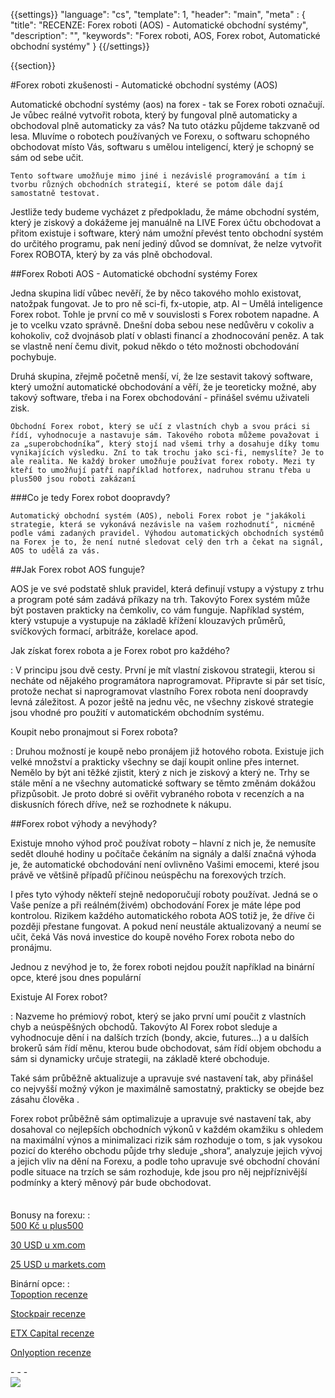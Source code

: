 {{settings}}
  "language": "cs",
  "template": 1,
  "header": "main",
  "meta" : {
    "title": "RECENZE: Forex roboti (AOS) - Automatické obchodní systémy",
    "description": "",
    "keywords": "Forex roboti, AOS, Forex robot, Automatické obchodní systémy"
  }
{{/settings}}

<div class="row">
<div class="col-md-9" role="main" markdown="1">

{{section}}

#Forex roboti zkušenosti - Automatické obchodní systémy (AOS)

 

Automatické obchodní systémy (aos) na forex - tak se Forex roboti označují. Je vůbec reálné vytvořit robota, který by fungoval plně automaticky a obchodoval plně automaticky za vás? Na tuto otázku půjdeme takzvaně od lesa. Mluvíme o robotech používaných ve Forexu, o softwaru schopného obchodovat místo Vás, softwaru s umělou inteligencí, který je schopný se sám od sebe učit.     

    Tento software umožňuje mimo jiné i nezávislé programování a tím i tvorbu různých obchodních strategií, které se potom dále dají samostatně testovat. 

Jestliže tedy budeme vycházet z předpokladu, že máme obchodní systém, který je ziskový a dokážeme jej manuálně na LIVE Forex účtu obchodovat a přitom existuje i software, který nám umožní převést tento obchodní systém do určitého programu, pak není jediný důvod se domnívat, že nelze vytvořit Forex ROBOTA, který by za vás plně obchodoval.

##Forex Roboti AOS - Automatické obchodní systémy Forex

Jedna skupina lidí vůbec nevěří, že by něco takového mohlo existovat, natožpak fungovat. Je to pro ně sci-fi, fx-utopie, atp. AI – Umělá inteligence Forex robot. Tohle je první co mě v souvislosti s Forex robotem napadne. A je to vcelku vzato správně. Dnešní doba sebou nese nedůvěru v cokoliv a kohokoliv, což dvojnásob platí v oblasti financí a zhodnocování peněz. A tak se vlastně není čemu divit, pokud někdo o této možnosti obchodování pochybuje. 

Druhá skupina, zřejmě početně menší, ví, že lze sestavit takový software, který umožní automatické obchodování a věří, že je teoreticky možné, aby takový software, třeba i na Forex obchodování - přinášel svému uživateli zisk.
 
    Obchodní Forex robot, který se učí z vlastních chyb a svou práci si řídí, vyhodnocuje a nastavuje sám. Takového robota můžeme považovat i za „superobchodníka“, který stojí nad všemi trhy a dosahuje díky tomu vynikajících výsledku. Zní to tak trochu jako sci-fi, nemyslíte? Je to ale realita. Ne každý broker umožňuje používat forex roboty. Mezi ty kteří to umožňují patří například hotforex, nadruhou stranu třeba u plus500 jsou roboti zakázaní
 
###Co je tedy Forex robot doopravdy?

    Automatický obchodní systém (AOS), neboli Forex robot je "jakákoli strategie, která se vykonává nezávisle na vašem rozhodnutí", nicméně podle vámi zadaných pravidel. Výhodou automatických obchodních systémů na Forex je to, že není nutné sledovat celý den trh a čekat na signál, AOS to udělá za vás.

##Jak Forex robot AOS funguje?

AOS je ve své podstatě shluk pravidel, která definují vstupy a výstupy z trhu a program poté sám zadává příkazy na trh. Takovýto Forex systém může být postaven prakticky na čemkoliv, co vám funguje. Například systém, který vstupuje a vystupuje na základě křížení klouzavých průměrů, svíčkových formací, arbitráže, korelace apod.



Jak získat forex robota  a je Forex robot pro každého?

:    V principu jsou dvě cesty. První je mít vlastní ziskovou strategii, kterou si necháte od nějakého programátora naprogramovat.  Připravte si pár set tisíc, protože nechat si naprogramovat vlastního Forex robota není doopravdy levná záležitost. A pozor ještě na jednu věc, ne všechny ziskové strategie jsou vhodné pro použití v automatickém obchodním systému.
 
Koupit nebo pronajmout si Forex robota?

:    Druhou možností je koupě nebo pronájem již hotového robota. Existuje jich velké množství a prakticky všechny se dají koupit online přes internet. Nemělo by být ani těžké zjistit, který z nich je ziskový a který ne. Trhy se stále mění a ne všechny automatické softwary se těmto změnám dokážou přizpůsobit. Je proto dobré si ověřit vybraného robota v recenzích a na diskusních fórech dříve, než se rozhodnete k nákupu.
 

##Forex robot výhody a nevýhody?

Existuje mnoho výhod proč používat roboty – hlavní z nich je, že nemusíte sedět dlouhé hodiny u počítače čekáním na signály a další značná výhoda je, že automatické obchodování není ovlivněno Vašimi emocemi, které jsou právě ve většině případů příčinou neúspěchu na forexových trzích.
 
I přes tyto výhody někteří stejně nedoporučují roboty používat. Jedná se o Vaše peníze a při reálném(živém) obchodování Forex je máte lépe pod kontrolou. Rizikem každého automatického robota AOS totiž je, že dříve či později přestane fungovat. A pokud není neustále aktualizovaný a neumí se učit, čeká Vás nová investice do koupě nového Forex robota nebo do pronájmu.
 
Jednou z nevýhod je to, že forex roboti nejdou použít například na binární opce, které jsou dnes populární
 

Existuje AI Forex robot?

:    Nazveme ho prémiový robot, který se jako první umí poučit z vlastních chyb a neúspěšných obchodů. Takovýto AI Forex robot sleduje a vyhodnocuje dění i na dalších trzích (bondy, akcie, futures…) a u dalších brokerů sám řídí měnu, kterou bude obchodovat, sám řídí objem obchodu a sám si dynamicky určuje strategii, na základě které obchoduje. 

Také sám průběžně aktualizuje a upravuje své nastavení tak, aby přinášel co nejvyšší možný výkon je maximálně samostatný, prakticky se obejde bez zásahu člověka .
 
Forex robot průběžně sám optimalizuje a upravuje své nastavení tak, aby dosahoval co nejlepších obchodních výkonů v každém okamžiku s ohledem na maximální výnos a minimalizaci rizik sám rozhoduje o tom, s jak vysokou pozicí do kterého obchodu půjde trhy sleduje „shora“, analyzuje jejich vývoj a jejich vliv na dění na Forexu, a podle toho upravuje své obchodní chování podle situace na trzích se sám rozhoduje, kde jsou pro něj nejpříznivější podmínky a který měnový pár bude obchodovat.




















</div>
<div class="col-md-3" markdown="1">
<div class="well" markdown="1" style="margin-top: 2.5em">

Bonusy na forexu:
:    
[500 Kč u plus500](http://www.forexsrovnavac.cz/plus500 "plus500")

[30 USD u xm.com](http://www.forexsrovnavac.cz/xm-xemarkets-com "XM.com")

[25 USD u markets.com](http://www.forexsrovnavac.cz/markets-com-recenze "markets.com")

Binární opce:
:    
[Topoption recenze](http://www.forexsrovnavac.cz/topoption "TopOption recenze")

[Stockpair recenze](http://www.forexsrovnavac.cz/stockpair "Stockapair recenze")

[ETX Capital recenze](http://www.forexsrovnavac.cz/etx-capital-zkusenosti "ETX Capital recenze")

[Onlyoption recenze](http://www.forexsrovnavac.cz/onlyoption "Onlyoption recenze")


</div>
<div class="container-fluid" markdown="1">
- - -


</div>
<div class="container-fluid" markdown="1">

</div>
<div class="container-fluid" markdown="1">



</div>
<div class="container-fluid" markdown="1">



</div>
<div class="container-fluid" markdown="1">
<a href="http://blog.forexsrovnavac.cz/plus500cz"  target="_blank">
 <img src="http://blog.forexsrovnavac.cz/wp-content/uploads/2014/10/informace.png" width="" height=""/>

</a>

</div>
</div>
</div>
